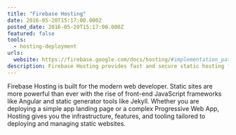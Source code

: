 ```yaml
---
title: "Firebase Hosting"
date: 2016-05-20T15:17:00.000Z
posted_date: 2016-05-20T15:17:00.000Z
featured: false
tools: 
  - hosting-deployment
urls:
  website: https://firebase.google.com/docs/hosting/#implementation_path
description: Firebase Hosting provides fast and secure static hosting for your web app.
---
```

Firebase Hosting is built for the modern web developer. Static sites are more powerful than ever with the rise of front-end JavaScript frameworks like Angular and static generator tools like Jekyll. Whether you are deploying a simple app landing page or a complex Progressive Web App, Hosting gives you the infrastructure, features, and tooling tailored to deploying and managing static websites.